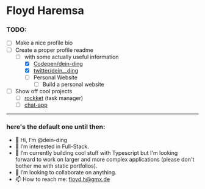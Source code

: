 # Floyd Haremsa
### TODO:
  - [ ] Make a nice profile bio
  - [ ] Create a proper profile readme
    - [ ] with some actually useful information
      - [x] [Codepen/dein-ding](https://codepen.io/dein-ding)
      - [x] [twitter/dein__ding](https://twitter.com/dein__ding)
      - [ ] Personal Website
        - [ ] Build a personal website
  - [ ] Show off cool projects
    - [ ] [rockket](https://github.com/dein-ding/rockket) (task manager)
    - [ ] [chat-app](https://github.com/dein-ding/realtime-chat-app)

---

### here's the default one until then:
- 👋 Hi, I’m @dein-ding
- 👀 I’m interested in Full-Stack.
- 🌱 I’m currently building cool stuff with Typescript but I'm looking forward to work on larger and more complex applications (please don't bother me with static portfolios).
- 💞️ I’m looking to collaborate on anything.
- 📫 How to reach me: floyd.h@gmx.de

